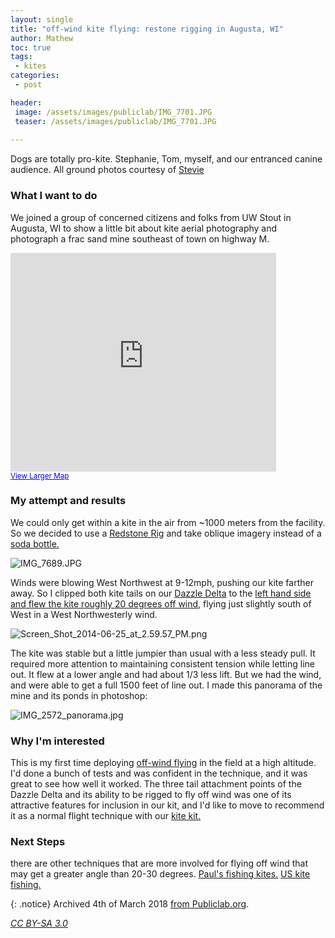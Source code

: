```yaml
---
layout: single
title: "off-wind kite flying: restone rigging in Augusta, WI"
author: Mathew
toc: true
tags:
 - kites
categories: 
 - post

header:
 image: /assets/images/publiclab/IMG_7701.JPG
 teaser: /assets/images/publiclab/IMG_7701.JPG
 
---
```


Dogs are totally pro-kite.  Stephanie, Tom, myself, and our entranced canine audience.  All ground photos courtesy of [Stevie](https://publiclab.org/profile/stevie)

### What I want to do
We joined a group of concerned citizens and folks from UW Stout in Augusta, WI to show a little bit about kite aerial photography and photograph a frac sand mine southeast of town on highway M.

<iframe width="425" height="350" frameborder="0" scrolling="no" marginheight="0" marginwidth="0" src="https://maps.google.com/maps?f=q&amp;source=s_q&amp;hl=en&amp;geocode=&amp;q=augusta+wisconsin&amp;aq=&amp;sll=45.543408,-122.654422&amp;sspn=0.304894,0.52597&amp;t=h&amp;ie=UTF8&amp;hq=&amp;hnear=Augusta,+Eau+Claire+County,+Wisconsin&amp;ll=44.680239,-91.119875&amp;spn=0.010915,0.019312&amp;z=14&amp;output=embed"></iframe><br /><small><a href="https://maps.google.com/maps?f=q&amp;source=embed&amp;hl=en&amp;geocode=&amp;q=augusta+wisconsin&amp;aq=&amp;sll=45.543408,-122.654422&amp;sspn=0.304894,0.52597&amp;t=h&amp;ie=UTF8&amp;hq=&amp;hnear=Augusta,+Eau+Claire+County,+Wisconsin&amp;ll=44.680239,-91.119875&amp;spn=0.010915,0.019312&amp;z=14" style="color:#0000FF;text-align:left">View Larger Map</a></small>

### My attempt and results

We could only get within a kite in the air from ~1000 meters from the facility. So we decided to use a [Redstone Rig](https://publiclab.org/notes/cfastie/04-15-2014/pierre-s-plastic-picavet) and take oblique imagery instead of a [soda bottle.](/post/rubber-band-and-pet-bottle-camera-rig/)

![IMG_7689.JPG](/assets/images/publiclab/IMG_7689.JPG)

Winds were blowing West Northwest at 9-12mph, pushing our kite farther away.  So I clipped both kite tails on our [Dazzle Delta](https://store.publiclab.org/collections/mapping/products/kite-mapping-pack) to the [left hand side and flew the kite roughly 20 degrees off wind](/notes/mathew/2-14-2013/flying-wind-dazzle-delta), flying just slightly south of West in a West Northwesterly wind. 

![Screen_Shot_2014-06-25_at_2.59.57_PM.png](/assets/images/publiclab/Screen_Shot_2014-06-25_at_2.59.57_PM.png)

The kite was stable but a little jumpier than usual with a less steady pull.  It required more attention to maintaining consistent tension while letting line out.  It flew at a lower angle and had about 1/3 less lift.  But we had the wind, and were able to get a full 1500 feet of line out.  I made this panorama of the mine and its ponds in photoshop:

![IMG_2572_panorama.jpg](/assets/images/publiclab/IMG_2572_panorama.jpg)

### Why I'm interested
This is my first time deploying [off-wind flying](https://publiclab.org/notes/mathew/2-14-2013/flying-wind-dazzle-delta) in the field at a high altitude.  I'd done a bunch of tests and was confident in the technique, and it was great to see how well it worked.  The three tail attachment points of the Dazzle Delta and its ability to be rigged to fly off wind was one of its attractive features for inclusion in our kit, and I'd like to move to recommend it as a normal flight technique with our [kite kit.](https://store.publiclab.org/collections/mapping/products/kite-mapping-pack)

### Next Steps
there are other techniques that are more involved for flying off wind that may get a greater angle than 20-30 degrees.
[Paul's fishing kites.](https://publiclab.org/notes/mathew/2-1-2013/how-pauls-fishing-kites-flys-wind)
[US kite fishing.](https://publiclab.org/notes/mathew/2-1-2013/american-kite-fishing-low-tech-kite-balloon-hybrid)

{: .notice} 
Archived 4th of March 2018 [from Publiclab.org](https://publiclab.org/notes/mathew/06-25-2014/off-wind-kite-flying-redstone-rigging-in-augusta-wi).

*[CC BY-SA 3.0](https://creativecommons.org/licenses/by-sa/3.0/)*